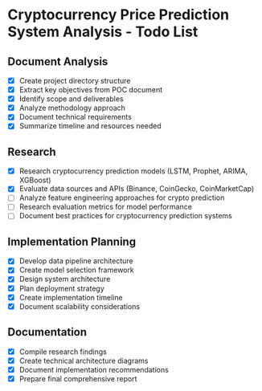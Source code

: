 # Cryptocurrency Price Prediction System Analysis - Todo List

## Document Analysis
- [x] Create project directory structure
- [x] Extract key objectives from POC document
- [x] Identify scope and deliverables
- [x] Analyze methodology approach
- [x] Document technical requirements
- [x] Summarize timeline and resources needed

## Research
- [x] Research cryptocurrency prediction models (LSTM, Prophet, ARIMA, XGBoost)
- [x] Evaluate data sources and APIs (Binance, CoinGecko, CoinMarketCap)
- [ ] Analyze feature engineering approaches for crypto prediction
- [ ] Research evaluation metrics for model performance
- [ ] Document best practices for cryptocurrency prediction systems

## Implementation Planning
- [x] Develop data pipeline architecture
- [x] Create model selection framework
- [x] Design system architecture
- [x] Plan deployment strategy
- [x] Create implementation timeline
- [x] Document scalability considerations

## Documentation
- [x] Compile research findings
- [x] Create technical architecture diagrams
- [x] Document implementation recommendations
- [x] Prepare final comprehensive report
